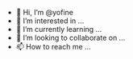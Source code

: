- 👋 Hi, I’m @yofine
- 👀 I’m interested in ...
- 🌱 I’m currently learning ...
- 💞️ I’m looking to collaborate on ...
- 📫 How to reach me ...

<!---
yofine/yofine is a ✨ special ✨ repository because its `README.md` (this file) appears on your GitHub profile.
You can click the Preview link to take a look at your changes.
--->
